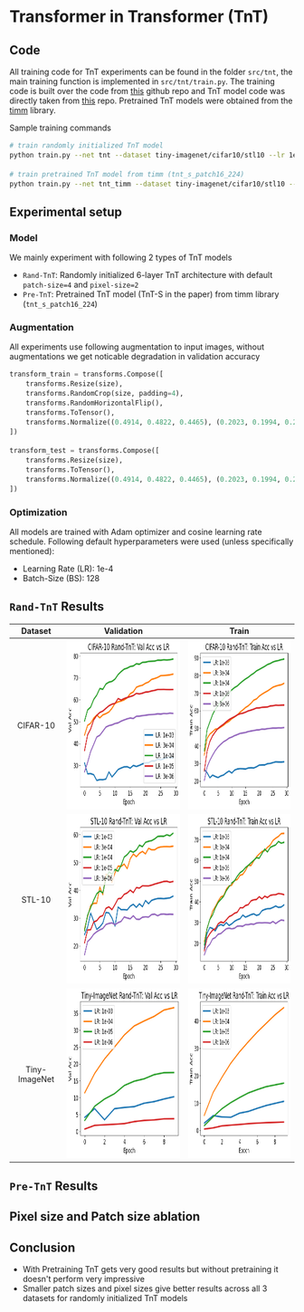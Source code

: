 # Transformer in Transformer (TnT)

## Code
All training code for TnT experiments can be found in the folder `src/tnt`, the main training function is implemented in `src/tnt/train.py`. The training code is built over the code from [this](https://github.com/kentaroy47/vision-transformers-cifar10) github repo and TnT model code was directly taken from [this](https://github.com/lucidrains/transformer-in-transformer) repo. Pretrained TnT models were obtained from the [timm](https://github.com/rwightman/pytorch-image-models) library.

Sample training commands
``` bash
# train randomly initialized TnT model
python train.py --net tnt --dataset tiny-imagenet/cifar10/stl10 --lr 1e-4 --bs 128 --n_epochs 10

# train pretrained TnT model from timm (tnt_s_patch16_224)
python train.py --net tnt_timm --dataset tiny-imagenet/cifar10/stl10 --lr 1e-4 --bs 128 --n_epochs 10
```

## Experimental setup
### Model
We mainly experiment with following 2 types of TnT models
* `Rand-TnT`: Randomly initialized 6-layer TnT architecture with default `patch-size=4` and `pixel-size=2`
* `Pre-TnT`: Pretrained TnT model (TnT-S in the paper) from timm library (`tnt_s_patch16_224`)

### Augmentation
All experiments use following augmentation to input images, without augmentations we get noticable degradation in validation accuracy
``` python
transform_train = transforms.Compose([
    transforms.Resize(size),
    transforms.RandomCrop(size, padding=4),
    transforms.RandomHorizontalFlip(),
    transforms.ToTensor(),
    transforms.Normalize((0.4914, 0.4822, 0.4465), (0.2023, 0.1994, 0.2010)),
])

transform_test = transforms.Compose([
    transforms.Resize(size),
    transforms.ToTensor(),
    transforms.Normalize((0.4914, 0.4822, 0.4465), (0.2023, 0.1994, 0.2010)),
])
```

### Optimization
All models are trained with Adam optimizer and cosine learning rate schedule. Following default hyperparameters were used (unless specifically mentioned):
* Learning Rate (LR): 1e-4
* Batch-Size (BS): 128

## `Rand-TnT` Results

Dataset           | Validation                                                  |  Train
:----------------:|:-----------------------------------------------------------:|:----------------------------------------------------------------:
CIFAR-10 | <img src="Plots/CIFAR-10_Rand-TnT:_Val_Acc_vs_LR.png" height="300"/> |  <img src="Plots/CIFAR-10_Rand-TnT:_Train_Acc_vs_LR.png" height="300"/> 
STL-10 | <img src="Plots/STL-10_Rand-TnT:_Val_Acc_vs_LR.png" height="300"/> |  <img src="Plots/STL-10_Rand-TnT:_Train_Acc_vs_LR.png" height="300"/> 
Tiny-ImageNet | <img src="Plots/Tiny-ImageNet_Rand-TnT:_Val_Acc_vs_LR.png" height="300"/> |  <img src="Plots/Tiny-ImageNet_Rand-TnT:_Train_Acc_vs_LR.png" height="300"/> 

## `Pre-TnT` Results


## Pixel size and Patch size ablation

## Conclusion
* With Pretraining TnT gets very good results but without pretraining it doesn't perform very impressive
* Smaller patch sizes and pixel sizes give better results across all 3 datasets for randomly initialized TnT models
